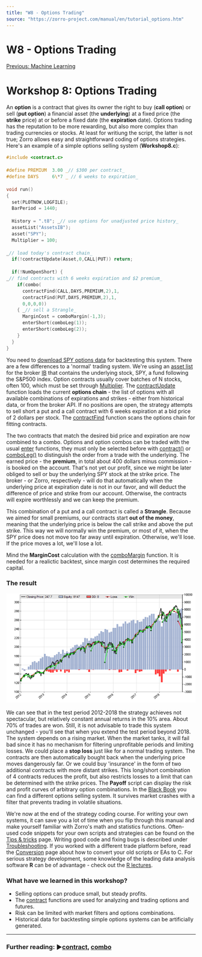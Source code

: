 ```yaml
---
title: "W8 - Options Trading"
source: "https://zorro-project.com/manual/en/tutorial_options.htm"
---
```


# W8 - Options Trading

[Previous: Machine Learning](tutorial_pre.md)

# Workshop 8: Options Trading

An **option** is a contract that gives its owner the right to buy (**call option**) or sell (**put option**) a financial asset (the **underlying**) at a fixed price (the **strike** price) at or before a fixed date (the **expiration** date). Options trading has the reputation to be more rewarding, but also more complex than trading currencies or stocks. At least for writiung the script, the latter is not true; Zorro allows easy and straightforward coding of options strategies. Here's an example of a simple options selling system (**Workshop8.c**):

```c
#include <contract.c>

#define PREMIUM  3.00 _// $300 per contract_ 
#define DAYS     6\*7 _ // 6 weeks to expiration_

void run() 
{
  set(PLOTNOW,LOGFILE);
  BarPeriod = 1440;

  History = ".t8"; _// use options for unadjusted price history_
  assetList("AssetsIB");
  asset("SPY");
  Multiplier = 100;

_// load today's contract chain_
  if(!contractUpdate(Asset,0,CALL|PUT)) return; 

  if(!NumOpenShort) { 
_// find contracts with 6 weeks expiration and $2 premium_
    if(combo(
      contractFind(CALL,DAYS,PREMIUM,2),1, 
      contractFind(PUT,DAYS,PREMIUM,2),1,
      0,0,0,0)) 
    { _// sell a Strangle_
      MarginCost = comboMargin(-1,3);
      enterShort(comboLeg(1));
      enterShort(comboLeg(2));
    }
  }
}
```

You need to [download SPY options data](https://zorro-project.com/download.php) for backtesting this system. There are a few differences to a 'normal' trading system. We're using an [asset list](013_Asset_Account_Lists.md) for the broker [IB](062_DefineApi_LoadLibrary.md) that contains the underlying stock, SPY, a fund following the S&P500 index. Option contracts usually cover batches of N stocks, often 100, which must be set through [Multiplier](contracts.md). The [contractUpdate](copntract.md) function loads the current **options chain** - the list of options with all available combinations of expirations and strikes - either from historical data, or from the broker API. If no positions are open, the strategy attempts to sell short a put and a call contract with 6 weeks expiration at a bid price of 2 dollars per stock. The [contractFind](096_contract.md) function scans the options chain for fitting contracts.

The two contracts that match the desired bid price and expiration are now combined to a combo. Options and option combos can be traded with the usual [enter](buylong.md) functions, they must only be selected before with [contract()](096_contract.md) or [comboLeg()](097_combo.md) to distinguish the order from a trade with the underlying. The earned price - the **premium**, in total about 400 dollars minus commission - is booked on the account. That's not yet our profit, since we might be later obliged to sell or buy the underlying SPY stock at the strike price. The broker - or Zorro, respectively - will do that automatically when the underlying price at expiration date is not in our favor, and will deduct the difference of price and strike from our account. Otherwise, the contracts will expire worthlessly and we can keep the premium.

This combination of a put and a call contract is called a **Strangle**. Because we aimed for small premiums, our contracts start **out of the money**, meaning that the underlying price is below the call strike and above the put strike. This way we will normally win the premium, or most of it, when the SPY price does not move too far away until expiration. Otherwise, we'll lose. If the price moves a lot, we'll lose a lot.

Mind the **MarginCost** calculation with the [comboMargin](097_combo.md) function. It is needed for a realictic backtest, since margin cost determines the required capital.

### The result  

![](../images/workshop8.png)

We can see that in the test period 2012-2018 the strategy achieves not spectacular, but relatively constant annual returns in the 10% area. About 70% of trades are won. Still, it is not advisable to trade this system unchanged - you'll see that when you extend the test period beyond 2018. The system depends on a rising market. When the market tanks, it will fail bad since it has no mechanism for filtering unprofitable periods and limiting losses. We could place a **stop loss** just like for a normal trading system. The contracts are then automatically bought back when the underlying price moves dangerously far. Or we could buy 'insurance' in the form of two additional contracts with more distant strikes. This long/short combination of 4 contracts reduces the profit, but also restricts losses to a limit that can be determined with the strike prices. The **Payoff** script can display the risk and profit curves of arbitrary option combinations. In the [Black Book](247_Links_Books.md) you can find a different options selling system. It survives market crashes with a filter that prevents trading in volatile situations.

We're now at the end of the strategy coding course. For writing your own systems, it can save you a lot of time when you flip through this manual and make yourself familiar with Zorro's math and statistics functions. Often-used code snippets for your own scripts and strategies can be found on the [Tips & tricks](246_Tips_Tricks.md) page. Writing good code and fixing bugs is described under [Troubleshooting](210_Troubleshooting.md). If you worked with a different trade platform before, read the [Conversion](021_Conversion_from_other_platforms.md) page about how to convert your old scripts or EAs to C. For serious strategy development, some knowledge of the leading data analysis software **R** can be of advantage - check out the [R lectures](Lecture%201.md).

### What have we learned in this workshop?

*   Selling options can produce small, but steady profits.
*   The [contract](096_contract.md) functions are used for analyzing and trading options and futures.
*   Risk can be limited with market filters and options combinations.
*   Historical data for backtesting simple options systems can be artificially generated.

* * *

### Further reading: ►[contract](096_contract.md), [combo](097_combo.md)